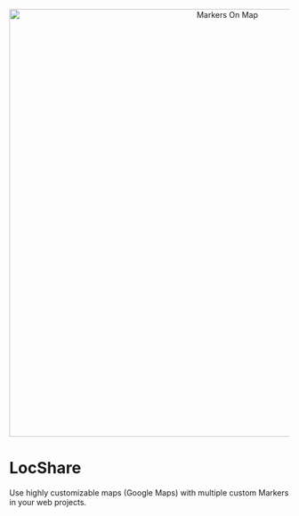 <p align="center">
  <img src="https://raw.githubusercontent.com/furcan/Markers-On-Map/master/docs/github-cover.png" width="768" height="auto" alt="Markers On Map">
</p>


# LocShare
Use highly customizable maps (Google Maps) with multiple custom Markers in your web projects.
